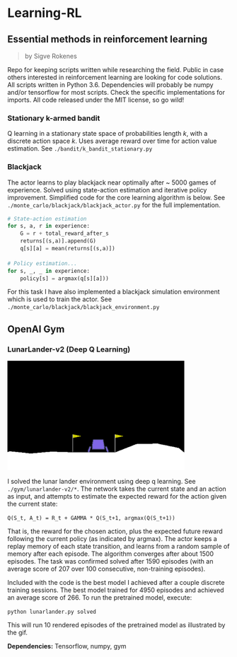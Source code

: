 # Learning-RL

## Essential methods in reinforcement learning

> by Sigve Rokenes

Repo for keeping scripts written while researching the field. Public in case others interested in reinforcement learning are looking for code solutions. All scripts written in Python 3.6. Dependencies will probably be numpy and/or tensorflow for most scripts. Check the specific implementations for imports. All code released under the MIT license, so go wild!

### Stationary k-armed bandit
Q learning in a stationary state space of probabilities length *k*, with a discrete action space *k*. Uses average reward over time for action value estimation. See `./bandit/k_bandit_stationary.py`


### Blackjack

The actor learns to play blackjack near optimally after ~ 5000 games of experience. Solved using state-action estimation and iterative policy improvement. Simplified code for the core learning algorithm is below. See `./monte_carlo/blackjack/blackjack_actor.py` for the full implementation.

```python
# State-action estimation
for s, a, r in experience:
	G = r + total_reward_after_s
	returns[(s,a)].append(G)
	q[s][a] = mean(returns[(s,a)])

# Policy estimation...
for s, _, _ in experience:
	policy[s] = argmax(q[s][a]))
```

For this task I have also implemented a blackjack simulation environment which is used to train the actor. See `./monte_carlo/blackjack/blackjack_environment.py`

## OpenAI Gym

### LunarLander-v2 (Deep Q Learning)

<img src="gym/lunarlander-v2/lunarlander.gif" width=400>

I solved the lunar lander environment using deep q learning. See `./gym/lunarlander-v2/*`. The network takes the current state and an action as input, and attempts to estimate the expected reward for the action given the current state:

`Q(S_t, A_t) = R_t + GAMMA * Q(S_t+1, argmax(Q(S_t+1))`

That is, the reward for the chosen action, plus the expected future reward following the current policy (as indicated by argmax). The actor keeps a replay memory of each state transition, and learns from a random sample of memory after each episode. The algorithm converges after about 1500 episodes. The task was confirmed solved after 1590 episodes (with an average score of 207 over 100 consecutive, non-training episodes).

Included with the code is the best model I achieved after a couple discrete training sessions. The best model trained for  4950 episodes and achieved an average score of 266. To run the pretrained model, execute:

`python lunarlander.py solved`

This will run 10 rendered episodes of the pretrained model as illustrated by the gif.

**Dependencies:** Tensorflow, numpy, gym





